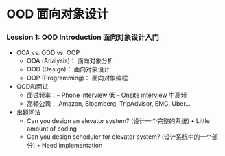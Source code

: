 # OOD 面向对象设计
### Lession 1: OOD Introduction 面向对象设计入门
* OOA vs. OOD vs. OOP
  * OOA (Analysis)： 面向对象分析
  * OOD (Design)： 面向对象设计
  * OOP (Programming)： 面向对象编程
* OOD和面试
  * 面试频率：– Phone interview 低 – Onsite interview 中高频
  * 高频公司： Amazon, Bloomberg, TripAdvisor, EMC, Uber…
* 出题问法
  * Can you design an elevator system? (设计一个完整的系统) • Little amount of coding
  * Can you design scheduler for elevator system? (设计系统中的一个部分) • Need implementation
